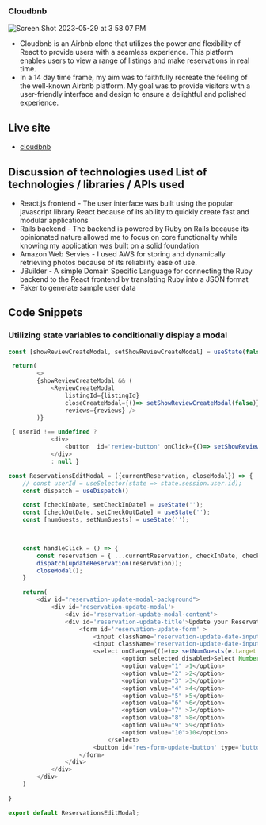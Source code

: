 ### Cloudbnb

![Screen Shot 2023-05-29 at 3 58 07 PM](https://github.com/jvaneyken/cloudbnb/assets/31025639/b5995d37-4c7f-41a9-8039-a89058a14581)


- Cloudbnb is an Airbnb clone that utilizes the power and flexibility of React to provide users with a seamless experience. This platform enables users to view a range of listings and make reservations in real time. 
- In a 14 day time frame, my aim was to faithfully recreate the feeling of the well-known Airbnb platform. My goal was to provide visitors with a user-friendly interface and design to ensure a delightful and polished experience.

## Live site 
- [cloudbnb](https://cloudbnb.onrender.com/)
## Discussion of technologies used  List of technologies / libraries / APIs used
- React.js frontend - The user interface was built using the popular javascript library React because of its ability to quickly create fast and modular applications 
 - Rails backend - The backend is powered by Ruby on Rails because its opinionated nature allowed me to focus on core functionality while knowing my application was built on a solid foundation
 - Amazon Web Servies - I used AWS for storing and dynamically retrieving photos because of its reliability ease of use. 
 - JBuilder - A simple Domain Specific Language for connecting the Ruby backend to the React frontend by translating Ruby into a JSON format
 - Faker to generate sample user data

## Code Snippets
### Utilizing state variables to conditionally display a modal
```js
const [showReviewCreateModal, setShowReviewCreateModal] = useState(false);
```
```js
 return(
        <>
        {showReviewCreateModal && (
            <ReviewCreateModal 
                listingId={listingId}
                closeCreateModal={()=> setShowReviewCreateModal(false)}
                reviews={reviews} />
        )}
```
```js
 { userId !== undefined ?  
            <div>
                <button  id='review-button' onClick={()=> setShowReviewCreateModal(prev => !prev)}>Leave a review</button>
            </div>
            : null }
```

```js
const ReservationsEditModal = ({currentReservation, closeModal}) => {
    // const userId = useSelector(state => state.session.user.id);
    const dispatch = useDispatch()

    const [checkInDate, setCheckInDate] = useState('');
    const [checkOutDate, setCheckOutDate] = useState('');
    const [numGuests, setNumGuests] = useState('');


    
    const handleClick = () => {
        const reservation = { ...currentReservation, checkInDate, checkOutDate, numGuests };
        dispatch(updateReservation(reservation));
        closeModal();
    }

    return(
        <div id="reservation-update-modal-background">
            <div id='reservation-update-modal'>
                <div id='reservation-update-modal-content'>
                <div id='reservation-update-title'>Update your Reservation!</div>
                    <form id='reservation-update-form' >
                        <input className='reservation-update-date-input' type="date" onChange={((e)=> setCheckInDate(e.target.value))} placeholder="Check in date" />
                        <input className='reservation-update-date-input' type="date" onChange={((e)=> setCheckOutDate(e.target.value))} placeholder="Check out date" />
                        <select onChange={((e)=> setNumGuests(e.target.value))} placeholder="Number of guests" id='reservation-update-select-num-guests'>
                                <option selected disabled>Select Number of guests</option>
                                <option value="1" >1</option>
                                <option value="2" >2</option>
                                <option value="3" >3</option>
                                <option value="4" >4</option>
                                <option value="5" >5</option>
                                <option value="6" >6</option>
                                <option value="7" >7</option>
                                <option value="8" >8</option>
                                <option value="9" >9</option>
                                <option value="10">10</option>
                            </select>
                        <button id='res-form-update-button' type='button' onClick={handleClick}><span>Update</span></button>
                    </form>
                </div>
            </div>
        </div>
    )

} 

export default ReservationsEditModal;
```
